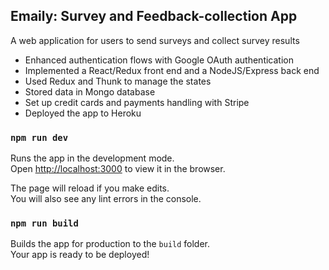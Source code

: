 ## Emaily: Survey and Feedback-collection App

A web application for users to send surveys and collect survey results
* Enhanced authentication flows with Google OAuth authentication
* Implemented a React/Redux front end and a NodeJS/Express back end
* Used Redux and Thunk to manage the states
* Stored data in Mongo database
* Set up credit cards and payments handling with Stripe
* Deployed the app to Heroku

### `npm run dev`

Runs the app in the development mode.\
Open [http://localhost:3000](http://localhost:3000) to view it in the browser.

The page will reload if you make edits.\
You will also see any lint errors in the console.



### `npm run build`

Builds the app for production to the `build` folder.\
Your app is ready to be deployed!
